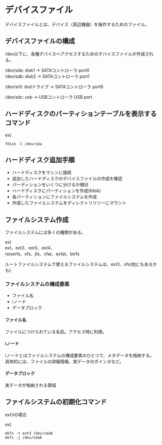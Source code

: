 # デバイスファイル
デバイスファイルとは、デバイス（周辺機器）を操作するためのファイル。

## デバイスファイルの構成
/dev以下に、各種デバイスへアクセスするためのデバイスファイルが作成される。

/dev/sda: disk1 -> SATAコントローラ port0  
/dev/sdb: disk2 -> SATAコントローラ  port1 

/dev/sr0: dvdドライブ -> SATAコントローラ  port6

/dev/sdc: usb -> USBコントローラ USB port

## ハードディスクのパーティションテーブルを表示するコマンド
ex)
```
fdisk -l /dev/sba
```

## ハードディスク追加手順

- ハードディスクをマシンに接続
- 追加したハードディスクのデバイスファイルの作成を確認
- パーディションをいくつに分けるか検討
- ハードディスクにパーティションを作成(fdisk)
- 各パーティションにファイルシステムを作成
- 作成したファイルシステムをディレクトリツリーにマウント

## ファイルシステム作成
ファイルシステムには多くの種類がある。  

ex)  
ext、ext2、ext3、ext4、  
reiserfs、xfs、jfs、vfat、exfat、btrfs

ルートファイルシステムで使えるファイルシステムは、ext3、xfs(他にもあるかも)

### ファイルシステムの構成要素
- ファイル名
- iノード
- データブロック

#### ファイル名
ファイルにつけられている名前。アクセス時に利用。

#### iノード
iノードとはファイルシステムの構成要素のひとつで、メタデータを格納する。  
具体的には、ファイルの詳細情報、実データのポインタなど。

#### データブロック
実データが格納される領域

## ファイルシステムの初期化コマンド
ext3の場合

ex)  
```
mkfs -t ext3 /dev/sda6
mkfs -j /dev/sda6
```
